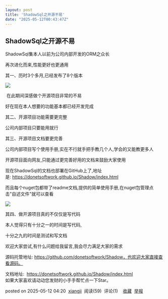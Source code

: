 ```yaml
---
layout: post
title: 'ShadowSql之开源不易'
date: "2025-05-12T00:43:47Z"
---
```

ShadowSql之开源不易
--------------

ShadowSql集本人以前为公司内部开发的ORM之众长

再次进化而来,性能更好也更通用

其一、历时3个多月,已经发布了8个版本

![](https://img2024.cnblogs.com/blog/248830/202505/248830-20250512041004951-1902169741.png)

 在此期间深感做个开源项目非常的不易

好在现在本人想要的功能基本都已经开发完成

其二、开源项目功能需要更完整

公司内部项目只要能用就行

其三、开源项目文档要更完善

公司内部项目写个使用手册,实在不行就手把手教几个人,学会的又能教更多人

开源项目面向网友,只能通过更完善好用的文档来鼓励大家使用

现在ShadowSql的文档也部署在GitHub上了,地址是: https://donetsoftwork.github.io/Shadow/index.html

而且每个nuget包都带了readme文档,提供的简单使用手册,在nuget包管理点击"自述文件"就可以查看

![](https://img2024.cnblogs.com/blog/248830/202505/248830-20250512041923672-1484100526.png)

其四、做开源项目真的不仅仅是写代码

本人觉得只有十分之一的时间是写代码,

十分之九的时间是测试和写文档

欢迎大家尝试,有什么问题给我留言,我会尽力满足大家的需求

源码托管地址: https://github.com/donetsoftwork/Shadow，也欢迎大家直接查看源码。

文档地址:  https://donetsoftwork.github.io/Shadow/index.html  
如果大家喜欢请动动您发财的小手手帮忙点一下Star。

posted on 2025-05-12 04:20  [xiangji](https://www.cnblogs.com/xiangji)  阅读(59)  评论(1)    [收藏](javascript:void\(0\))  [举报](javascript:void\(0\))